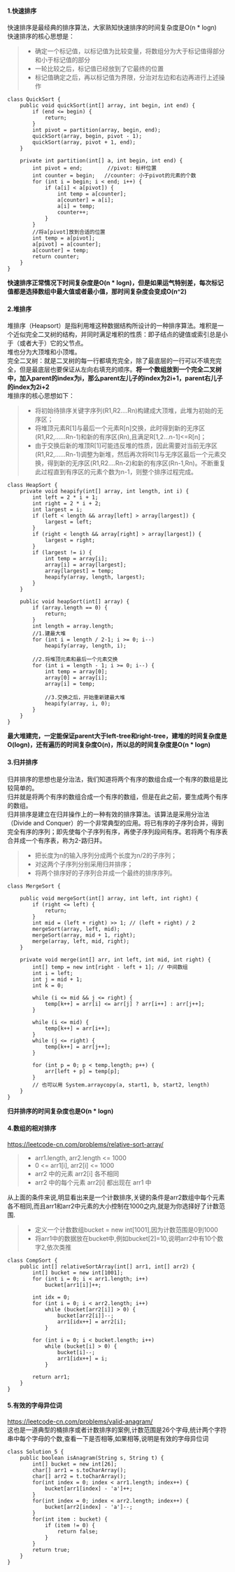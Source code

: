 #### 1.快速排序
快速排序是最经典的排序算法，大家熟知快速排序的时间复杂度是O(n * logn) <br>
快速排序的核心思想是：
> * 确定一个标记值，以标记值为比较变量，将数组分为大于标记值得部分和小于标记值的部分
> * 一轮比较之后，标记值已经放到了它最终的位置
> * 标记值确定之后，再以标记值为界限，分治对左边和右边再进行上述操作
```
class QuickSort {
    public void quickSort(int[] array, int begin, int end) {
        if (end <= begin) {
            return;
        }
        int pivot = partition(array, begin, end);
        quickSort(array, begin, pivot - 1);
        quickSort(array, pivot + 1, end);
    }

    private int partition(int[] a, int begin, int end) {
        int pivot = end;        //pivot: 标杆位置
        int counter = begin;   //counter: 小于pivot的元素的个数
        for (int i = begin; i < end; i++) {
            if (a[i] < a[pivot]) {
                int temp = a[counter]; 
                a[counter] = a[i]; 
                a[i] = temp;
                counter++;
            }
        }
        //将a[pivot]放到合适的位置
        int temp = a[pivot]; 
        a[pivot] = a[counter]; 
        a[counter] = temp;
        return counter;
    }
}
```
**快速排序正常情况下时间复杂度是O(n * logn)，但是如果运气特别差，每次标记值都是选择数组中最大值或者最小值，那时间复杂度会变成O(n^2)**
#### 2.堆排序
堆排序（Heapsort）是指利用堆这种数据结构所设计的一种排序算法。堆积是一个近似完全二叉树的结构，并同时满足堆积的性质：即子结点的键值或索引总是小于（或者大于）它的父节点。<br>
堆也分为大顶堆和小顶堆。<br>
完全二叉树：就是二叉树的每一行都填充完全，除了最底层的一行可以不填充完全，但是最底层也要保证从左向右填充的顺序。**将一个数组放到一个完全二叉树中，加入parent的index为i，那么parent左儿子的index为2i+1，parent右儿子的index为2i+2**<br>
堆排序的核心思想如下：
> * 将初始待排序关键字序列(R1,R2….Rn)构建成大顶堆，此堆为初始的无序区；
> * 将堆顶元素R[1]与最后一个元素R[n]交换，此时得到新的无序区(R1,R2,……Rn-1)和新的有序区(Rn),且满足R[1,2…n-1]<=R[n]；
> * 由于交换后新的堆顶R[1]可能违反堆的性质，因此需要对当前无序区(R1,R2,……Rn-1)调整为新堆，然后再次将R[1]与无序区最后一个元素交换，得到新的无序区(R1,R2….Rn-2)和新的有序区(Rn-1,Rn)。不断重复此过程直到有序区的元素个数为n-1，则整个排序过程完成。

```
class HeapSort {
    private void heapify(int[] array, int length, int i) {
        int left = 2 * i + 1;
        int right = 2 * i + 2;
        int largest = i;
        if (left < length && array[left] > array[largest]) {
            largest = left;
        }
        if (right < length && array[right] > array[largest]) {
            largest = right;
        }
        if (largest != i) {
            int temp = array[i]; 
            array[i] = array[largest]; 
            array[largest] = temp;
            heapify(array, length, largest);
        }
    }

    public void heapSort(int[] array) {
        if (array.length == 0) {
            return;
        }
        int length = array.length;
        //1.建最大堆
        for (int i = length / 2-1; i >= 0; i--) 
            heapify(array, length, i);

        //2.将堆顶元素和最后一个元素交换
        for (int i = length - 1; i >= 0; i--) {
            int temp = array[0]; 
            array[0] = array[i]; 
            array[i] = temp;

            //3.交换之后，开始重新建最大堆
            heapify(array, i, 0);
        }
    }
}
```
**最大堆建完，一定能保证parent大于left-tree和right-tree，建堆的时间复杂度是O(logn)，还有遍历的时间复杂度O(n)，所以总的时间复杂度是O(n * logn)**

#### 3.归并排序
归并排序的思想也是分治法，我们知道将两个有序的数组合成一个有序的数组是比较简单的。<br>
归并就是将两个有序的数组合成一个有序的数组，但是在此之前，要生成两个有序的数组。<br>
归并排序是建立在归并操作上的一种有效的排序算法。该算法是采用分治法（Divide and Conquer）的一个非常典型的应用。将已有序的子序列合并，得到完全有序的序列；即先使每个子序列有序，再使子序列段间有序。若将两个有序表合并成一个有序表，称为2-路归并。

> * 把长度为n的输入序列分成两个长度为n/2的子序列；
> * 对这两个子序列分别采用归并排序；
> * 将两个排序好的子序列合并成一个最终的排序序列。

```
class MergeSort {

    public void mergeSort(int[] array, int left, int right) {
        if (right <= left) {
            return;
        }
        int mid = (left + right) >> 1; // (left + right) / 2
        mergeSort(array, left, mid);
        mergeSort(array, mid + 1, right);
        merge(array, left, mid, right);
    }

    private void merge(int[] arr, int left, int mid, int right) {
        int[] temp = new int[right - left + 1]; // 中间数组
        int i = left;
        int j = mid + 1;
        int k = 0;

        while (i <= mid && j <= right) {
            temp[k++] = arr[i] <= arr[j] ? arr[i++] : arr[j++];
        }

        while (i <= mid) {
            temp[k++] = arr[i++];
        }
        while (j <= right) {
            temp[k++] = arr[j++];
        }

        for (int p = 0; p < temp.length; p++) {
            arr[left + p] = temp[p];
        }
        // 也可以用 System.arraycopy(a, start1, b, start2, length)
    }
}
```
**归并排序的时间复杂度也是O(n * logn)**

#### 4.数组的相对排序
https://leetcode-cn.com/problems/relative-sort-array/ <br>
> * arr1.length, arr2.length <= 1000
> * 0 <= arr1[i], arr2[i] <= 1000
> * arr2 中的元素 arr2[i] 各不相同
> * arr2 中的每个元素 arr2[i] 都出现在 arr1 中

从上面的条件来说,明显看出来是一个计数排序,关键的条件是arr2数组中每个元素各不相同,而且arr1和arr2中元素的大小控制在1000之内,就是为你选择好了计数范围.
> * 定义一个计数数组bucket = new int[1001],因为计数范围是0到1000
> * 将arr1中的数据放在bucket中,例如bucket[2]=10,说明arr2中有10个数字2,依次类推


```
class CompSort {
    public int[] relativeSortArray(int[] arr1, int[] arr2) {
        int[] bucket = new int[1001];
        for (int i = 0; i < arr1.length; i++)
            bucket[arr1[i]]++;

        int idx = 0;
        for (int i = 0; i < arr2.length; i++)
            while (bucket[arr2[i]] > 0) {
                bucket[arr2[i]]--;
                arr1[idx++] = arr2[i];
            }

        for (int i = 0; i < bucket.length; i++)
            while (bucket[i] > 0) {
                bucket[i]--;
                arr1[idx++] = i;
            }

        return arr1;
    }
}
```

#### 5.有效的字母异位词
https://leetcode-cn.com/problems/valid-anagram/ <br>
这也是一道典型的桶排序或者计数排序的案例,计数范围是26个字母,统计两个字符串中每个字母的个数,查看一下是否相等,如果相等,说明是有效的字母异位词
```
class Solution_5 {
    public boolean isAnagram(String s, String t) {
        int[] bucket = new int[26];
        char[] arr1 = s.toCharArray();
        char[] arr2 = t.toCharArray();
        for(int index = 0; index < arr1.length; index++) {
            bucket[arr1[index] - 'a']++;
        }
        for(int index = 0; index < arr2.length; index++) {
            bucket[arr2[index] - 'a']--;
        }
        for(int item : bucket) {
            if (item != 0) {
                return false;
            }
        }
        return true;
    }
}
```
